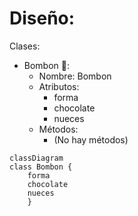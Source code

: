 # Diseño:

Clases:
- Bombon 🧆:
    - Nombre: Bombon
    - Atributos:
        - forma
        - chocolate
        - nueces
    - Métodos:
        - (No hay métodos)

```mermaid
classDiagram
class Bombon {
    forma
    chocolate
    nueces
    }
```